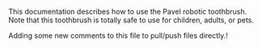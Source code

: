 This documentation describes how to use the Pavel robotic toothbrush.
Note that this toothbrush is totally safe to use for children, adults, or pets.

Adding some new comments to this file to pull/push files directly.!
